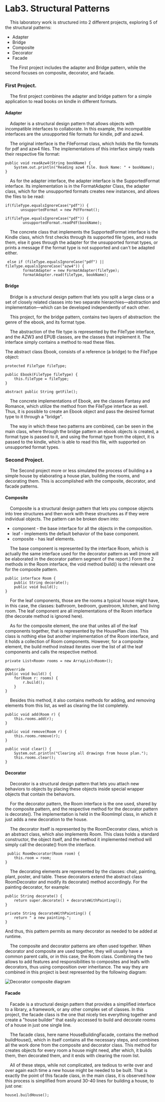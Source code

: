 # Lab3. Structural Patterns

&nbsp;&nbsp;&nbsp;&nbsp;This laboratory work is structured into 2 different projects,
exploring 5 of the structural patterns:

- Adapter
- Bridge
- Composite
- Decorator
- Facade

&nbsp;&nbsp;&nbsp;&nbsp;The First project includes the adapter and Bridge pattern, while the second
focuses on composite, decorator, and facade.

### First Project.
&nbsp;&nbsp;&nbsp;&nbsp;The first project combines the adapter and bridge pattern for a simple
application to read books on kindle in different formats.

#### Adapter
&nbsp;&nbsp;&nbsp;&nbsp;Adapter is a structural design pattern that allows objects 
with incompatible interfaces to collaborate. In this example, the
incompatible interfaces are the unsupported file formats for kindle,
pdf and azw4.

&nbsp;&nbsp;&nbsp;&nbsp;The original interface is the FileFormat class, which holds the file formats
for pdf and azw4 files. The implementations of this interface simply reads
their respective file format:

    public void readAzw4(String bookName) {
        System.out.println("Reading azw4 file. Book Name: " + bookName);
    }

&nbsp;&nbsp;&nbsp;&nbsp;As for the adapter interface, the adapter interface is the SupportedFormat interface.
Its implementation is in the FormatAdapter Class, the adapter class, which
for the unsupported formats creates new instances, and allows the files to 
be read:

    if(fileType.equalsIgnoreCase("pdf")) {
           unsupportedFormat = new PdfFormat();

    if(fileType.equalsIgnoreCase("pdf")) {
            unsupportedFormat.readPdf(bookName);

&nbsp;&nbsp;&nbsp;&nbsp;The concrete class that implements the SupportedFormat interface 
is the Kindle class, which first checks through its supported file types,
and reads them, else it goes through the adapter for the unsupported format
types, or prints a message if the format type is not supported and can't 
be adapted either.

     else if (fileType.equalsIgnoreCase("pdf") || fileType.equalsIgnoreCase("azw4")) {
            formatAdapter = new FormatAdapter(fileType);
            formatAdapter.read(fileType, bookName);

#### Bridge

&nbsp;&nbsp;&nbsp;&nbsp;Bridge is a structural design pattern that lets 
you split a large class or a set of closely related 
classes into two separate hierarchies—abstraction and 
implementation—which can be developed independently of 
each other.

&nbsp;&nbsp;&nbsp;&nbsp;This project, for the bridge pattern, contains two layers of abstraction:
the genre of the ebook, and its format type.

&nbsp;&nbsp;&nbsp;&nbsp;The abstraction of the file type is represented by the FileType interface,
and the AZW3 and EPUB classes, are the classes that implement it. The interface
simply contains a method to read these files.

The abstract class Ebook, consists of a reference (a bridge) to the 
FileType object:

    protected FileType fileType;

    public Ebook(FileType fileType) {
        this.fileType = fileType;
    }

    abstract public String getFile();

&nbsp;&nbsp;&nbsp;&nbsp;The concrete implementations of Ebook, are the classes Fantasy and Romance,
which utilize the method from the FileType interface as well. Thus, it is 
possible to create an Ebook object and pass the desired format type to it
through a "bridge".

&nbsp;&nbsp;&nbsp;&nbsp;The way in which these two patterns are combined, can be seen in the main
class, where through the bridge pattern an ebook objects is created,
a format type is passed to it, and using the format type from the object,
it is passed to the kindle, which is able to read this file, with 
supported on unsupported format types.

### Second Project.

&nbsp;&nbsp;&nbsp;&nbsp;The Second project more or less simulated the process of building a 
a simple house by elaborating a house plan, building the rooms, and
decorating them. This is accomplished with the composite, decorator, and 
facade patterns.

#### Composite

&nbsp;&nbsp;&nbsp;&nbsp;Composite is a structural design pattern that lets you compose 
objects into tree structures and then work with these structures 
as if they were individual objects. The pattern can be broken down
into:

- component - the base interface for all the objects in the composition.
- leaf - implements the default behavior of the base component.
- composite - has leaf elements.

&nbsp;&nbsp;&nbsp;&nbsp;The base component  is represented by the interface Room, which is 
actually the same interface used for the decorator pattern as well (more 
will be elaborated in the decorator pattern segment of the report.)
Form the 2 methods in the Room interface, the void method build() is the
relevant one for the composite pattern.

    public interface Room {
        public String decorate();
        public void build();
    }

&nbsp;&nbsp;&nbsp;&nbsp;For the leaf components, those are the rooms a typical house might have,
in this case, the classes: bathroom, bedroom, guestroom, kitchen, and 
living room. The leaf component are all implementations of the Room
interface (the decorate method is ignored here).

&nbsp;&nbsp;&nbsp;&nbsp;As for the composite element, the one that unites all of the leaf components
together, that is represented by the HousePlan class. This class
is nothing else but another implementation of the Room interface, and it holds a
collection of Room components.
However, for a composite element, the build method instead iterates over
the list of all the leaf components and calls the respective method.

    private List<Room> rooms = new ArrayList<Room>();

    @Override
    public void build() {
        for(Room r: rooms) {
            r.build();
        }
    }

&nbsp;&nbsp;&nbsp;&nbsp;Besides this method, it also contains methods for adding, and removing
elements from this list, as well as clearing the list completely.

    public void add(Room r) {
        this.rooms.add(r);
    }

    public void remove(Room r) {
        this.rooms.remove(r);
    }

    public void clear() {
        System.out.println("Clearing all drawings from house plan.");
        this.rooms.clear();
    }

#### Decorator

&nbsp;&nbsp;&nbsp;&nbsp;Decorator is a structural design pattern that lets you 
attach new behaviors to objects by placing these objects inside 
special wrapper objects that contain the behaviors.

&nbsp;&nbsp;&nbsp;&nbsp;For the decorator pattern, the Room interface is the one used, shared 
by the composite pattern, and the respective method for the decorator pattern
is decorate(). The implementation is held in the RoomImpl class, in which
it just adds a new decoration to the house.

&nbsp;&nbsp;&nbsp;&nbsp;The decorator itself is represented by the RoomDecorator class, which
is an abstract class, which also implements Room. This class holds a 
standard constructor, the object itself, and the method it implemented method
will simply call the decorate() from the interface.

     public RoomDecorator(Room room) {
        this.room = room;
    }

&nbsp;&nbsp;&nbsp;&nbsp;The decorating elements are represented by the classes: chair, painting,
plant, poster, and table. These decorators extend the abstract class RoomDecorator
and modify its decorate() method accordingly. For the painting decorator, for
example:

    public String decorate() {
        return super.decorate() + decorateWithPainting();
    }

    private String decorateWithPainting() {
        return " a new painting.";
    }

And thus, this pattern permits as many decorator as needed to be added at 
runtime.

&nbsp;&nbsp;&nbsp;&nbsp;The composite and decorator patterns are often used together. When
decorator and composite are used together, they will usually have a 
common parent calls, or in this case, the Room class. Combining the
two allows to add features and responsibilities to composites and 
leafs with decorators, thus using composition over inheritance.
The way they are combined in this project is best represented by the
following diagram:

![Decorator composite diagram](https://i.stack.imgur.com/4Xxj4.png)

#### Facade

&nbsp;&nbsp;&nbsp;&nbsp;Facade is a structural design pattern that provides a simplified 
interface to a library, a framework, or any other complex set 
of classes. In this project, the facade class is the one that nicely
ties everything together and create a "house builder" that easily
accessed to build and decorate rooms of a house in just one single line.

&nbsp;&nbsp;&nbsp;&nbsp;The facade class, here name HouseBuildingFacade, contains the method
buildHouse(), which in itself contains all the necessary steps, and
combines all the work done from the composite and decorator class.
This method for creates objects for every room a house might need,
after which, it builds them, then decorated them, and it ends with 
clearing the room list.

&nbsp;&nbsp;&nbsp;&nbsp;All of these steps, while not complicated, are tedious to write
over and over again each time a new house might be needed to be built.
That is exactly the point of this facade class, in the main class, it
is observed how this process is simplified from around 30-40 lines for building a
house, to just one:

    house1.buildHouse();

